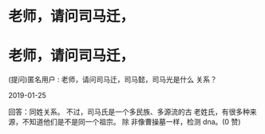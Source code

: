 # 老师，请问司马迁，

# 老师，请问司马迁，

(提问)匿名用户 : 老师，请问司马迁，司马懿，司马光是什么 关系？

2019-01-25

回答：同姓关系。 不过，司马氏是一个多民族、多源流的古 老姓氏，有很多种来源，不知道他们是不是同一个祖宗。 除 非像曹操墓一样，检测 dna。(0 赞)
